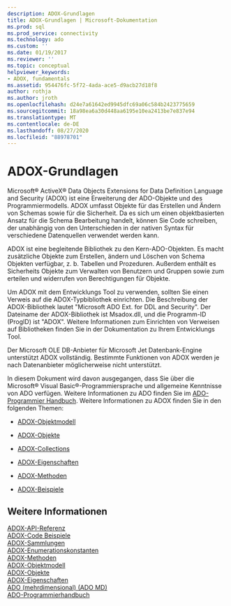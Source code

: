 ```yaml
---
description: ADOX-Grundlagen
title: ADOX-Grundlagen | Microsoft-Dokumentation
ms.prod: sql
ms.prod_service: connectivity
ms.technology: ado
ms.custom: ''
ms.date: 01/19/2017
ms.reviewer: ''
ms.topic: conceptual
helpviewer_keywords:
- ADOX, fundamentals
ms.assetid: 954476fc-5f72-4ada-ace5-d9acb27d18f8
author: rothja
ms.author: jroth
ms.openlocfilehash: d24e7a61642ed9945dfc69a06c584b2423775659
ms.sourcegitcommit: 18a98ea6a30d448aa6195e10ea2413be7e837e94
ms.translationtype: MT
ms.contentlocale: de-DE
ms.lasthandoff: 08/27/2020
ms.locfileid: "88978701"
---
```

# <a name="adox-fundamentals"></a>ADOX-Grundlagen
Microsoft® ActiveX® Data Objects Extensions for Data Definition Language and Security (ADOX) ist eine Erweiterung der ADO-Objekte und des Programmiermodells. ADOX umfasst Objekte für das Erstellen und Ändern von Schemas sowie für die Sicherheit. Da es sich um einen objektbasierten Ansatz für die Schema Bearbeitung handelt, können Sie Code schreiben, der unabhängig von den Unterschieden in der nativen Syntax für verschiedene Datenquellen verwendet werden kann.  
  
 ADOX ist eine begleitende Bibliothek zu den Kern-ADO-Objekten. Es macht zusätzliche Objekte zum Erstellen, ändern und Löschen von Schema Objekten verfügbar, z. b. Tabellen und Prozeduren. Außerdem enthält es Sicherheits Objekte zum Verwalten von Benutzern und Gruppen sowie zum erteilen und widerrufen von Berechtigungen für Objekte.  
  
 Um ADOX mit dem Entwicklungs Tool zu verwenden, sollten Sie einen Verweis auf die ADOX-Typbibliothek einrichten. Die Beschreibung der ADOX-Bibliothek lautet "Microsoft ADO Ext. for DDL and Security". Der Dateiname der ADOX-Bibliothek ist Msadox.dll, und die Programm-ID (ProgID) ist "ADOX". Weitere Informationen zum Einrichten von Verweisen auf Bibliotheken finden Sie in der Dokumentation zu Ihrem Entwicklungs Tool.  
  
 Der Microsoft OLE DB-Anbieter für Microsoft Jet Datenbank-Engine unterstützt ADOX vollständig. Bestimmte Funktionen von ADOX werden je nach Datenanbieter möglicherweise nicht unterstützt.  
  
 In diesem Dokument wird davon ausgegangen, dass Sie über die Microsoft® Visual Basic®-Programmiersprache und allgemeine Kenntnisse von ADO verfügen. Weitere Informationen zu ADO finden Sie im [ADO-Programmier Handbuch](../ado-programmer-s-guide.md). Weitere Informationen zu ADOX finden Sie in den folgenden Themen:  
  
-   [ADOX-Objektmodell](../../reference/adox-api/adox-object-model.md)  
  
-   [ADOX-Objekte](../../reference/adox-api/adox-objects.md)  
  
-   [ADOX-Collections](../../reference/adox-api/adox-collections.md)  
  
-   [ADOX-Eigenschaften](../../reference/adox-api/adox-properties.md)  
  
-   [ADOX-Methoden](../../reference/adox-api/adox-methods.md)  
  
-   [ADOX-Beispiele](../../reference/adox-api/adox-code-examples.md)  
  
## <a name="see-also"></a>Weitere Informationen  
 [ADOX-API-Referenz](../../reference/adox-api/adox-object-model.md?view=sql-server-ver15)   
 [ADOX-Code Beispiele](../../reference/adox-api/adox-code-examples.md)   
 [ADOX-Sammlungen](../../reference/adox-api/adox-collections.md)   
 [ADOX-Enumerationskonstanten](../../reference/adox-api/adox-enumerated-constants.md)   
 [ADOX-Methoden](../../reference/adox-api/adox-methods.md)   
 [ADOX-Objektmodell](../../reference/adox-api/adox-object-model.md)   
 [ADOX-Objekte](../../reference/adox-api/adox-objects.md)   
 [ADOX-Eigenschaften](../../reference/adox-api/adox-properties.md)   
 [ADO (mehrdimensional) (ADO MD)](../multidimensional/ado-multidimensional-ado-md.md)   
 [ADO-Programmierhandbuch](../ado-programmer-s-guide.md)